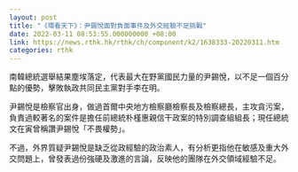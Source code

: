 ```yaml
---
layout: post
title: "《環看天下》：尹錫悅面對負面事件及外交經驗不足挑戰"
date: 2022-03-11 08:53:55.000000000 +08:00
link: https://news.rthk.hk/rthk/ch/component/k2/1638333-20220311.htm
categories: rthk
---
```


南韓總統選舉結果塵埃落定，代表最大在野黨國民力量的尹錫悅，以不足一個百分點的優勢，擊敗執政共同民主黨對手李在明。

尹錫悅是檢察官出身，做過首爾中央地方檢察廳檢察長及檢察總長，主攻貪污案，負責過較著名的案件是擔任前總統朴槿惠親信干政案的特別調查組組長；現任總統文在寅曾稱讚尹錫悅「不畏權勢」。

不過，外界質疑尹錫悅是缺乏從政經驗的政治素人，有分析更指他在敏感及重大外交問題上，曾發表過份強硬及激進的言論，反映他的團隊在外交領域經驗不足。
